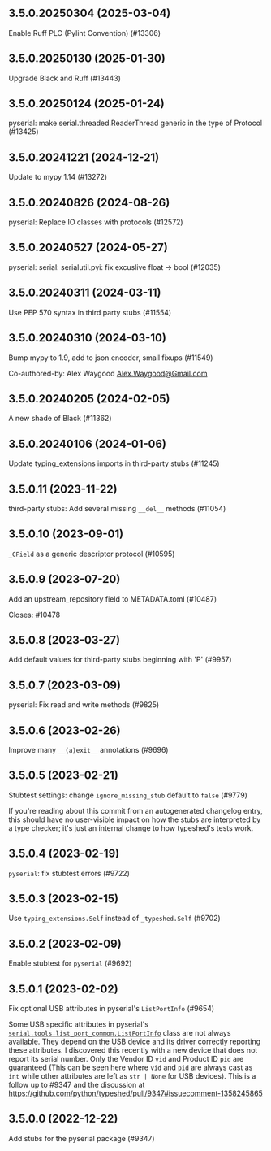 ## 3.5.0.20250304 (2025-03-04)

Enable Ruff PLC (Pylint Convention) (#13306)

## 3.5.0.20250130 (2025-01-30)

Upgrade Black and Ruff (#13443)

## 3.5.0.20250124 (2025-01-24)

pyserial: make serial.threaded.ReaderThread generic in the type of Protocol (#13425)

## 3.5.0.20241221 (2024-12-21)

Update to mypy 1.14 (#13272)

## 3.5.0.20240826 (2024-08-26)

pyserial: Replace IO classes with protocols (#12572)

## 3.5.0.20240527 (2024-05-27)

pyserial: serial: serialutil.pyi: fix excuslive float -> bool (#12035)

## 3.5.0.20240311 (2024-03-11)

Use PEP 570 syntax in third party stubs (#11554)

## 3.5.0.20240310 (2024-03-10)

Bump mypy to 1.9, add to json.encoder, small fixups (#11549)

Co-authored-by: Alex Waygood <Alex.Waygood@Gmail.com>

## 3.5.0.20240205 (2024-02-05)

A new shade of Black (#11362)

## 3.5.0.20240106 (2024-01-06)

Update typing_extensions imports in third-party stubs (#11245)

## 3.5.0.11 (2023-11-22)

third-party stubs: Add several missing `__del__` methods (#11054)

## 3.5.0.10 (2023-09-01)

`_CField` as a generic descriptor protocol (#10595)

## 3.5.0.9 (2023-07-20)

Add an upstream_repository field to METADATA.toml (#10487)

Closes: #10478

## 3.5.0.8 (2023-03-27)

Add default values for third-party stubs beginning with 'P' (#9957)

## 3.5.0.7 (2023-03-09)

pyserial: Fix read and write methods (#9825)

## 3.5.0.6 (2023-02-26)

Improve many `__(a)exit__` annotations (#9696)

## 3.5.0.5 (2023-02-21)

Stubtest settings: change `ignore_missing_stub` default to `false` (#9779)

If you're reading about this commit from an autogenerated changelog entry, this should have no user-visible impact on how the stubs are interpreted by a type checker; it's just an internal change to how typeshed's tests work.

## 3.5.0.4 (2023-02-19)

`pyserial`: fix stubtest errors (#9722)

## 3.5.0.3 (2023-02-15)

Use `typing_extensions.Self` instead of `_typeshed.Self` (#9702)

## 3.5.0.2 (2023-02-09)

Enable stubtest for `pyserial` (#9692)

## 3.5.0.1 (2023-02-02)

Fix optional USB attributes in pyserial's `ListPortInfo` (#9654)

Some USB specific attributes in pyserial's [`serial.tools.list_port_common.ListPortInfo`](https://github.com/python/typeshed/blob/main/stubs/pyserial/serial/tools/list_ports_common.pyi#L11-L24) class are not always available. They depend on the USB device and its driver correctly reporting these attributes. I discovered this recently with a new device that does not report its serial number. Only the Vendor ID `vid` and Product ID `pid` are guaranteed (This can be seen [here](https://github.com/pyserial/pyserial/blob/master/serial/tools/list_ports_linux.py#L52-L62) where `vid` and `pid` are always cast as `int` while other attributes are left as `str | None` for USB devices).
This is a follow up to #9347 and the discussion at https://github.com/python/typeshed/pull/9347#issuecomment-1358245865

## 3.5.0.0 (2022-12-22)

Add stubs for the pyserial package (#9347)


